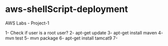# aws-shellScript-deployment
AWS Labs - Project-1


1- Check if user is a root user?
2- apt-get update
3- apt-get install maven
4- mvn test
5- mvn package
6- apt-get install tamcat9
7-

